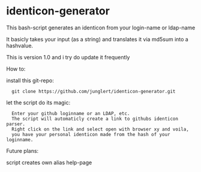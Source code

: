 # identicon-generator
This bash-script generates an identicon from your login-name or ldap-name

It basicly takes your input (as a string) and translates it via md5sum into a hashvalue.

This is version 1.0 and i try do update it frequently

How to:
  
  install this git-repo:
  
      git clone https://github.com/junglert/identicon-generator.git
  
  let the script do its magic:
  
      Enter your github loginname or an LDAP, etc. 
      The script will automaticly create a link to githubs identicon parser.
      Right click on the link and select open with browser xy and voila,
      you have your personal identicon made from the hash of your loginname.


Future plans:

  script creates own alias
  help-page
 
